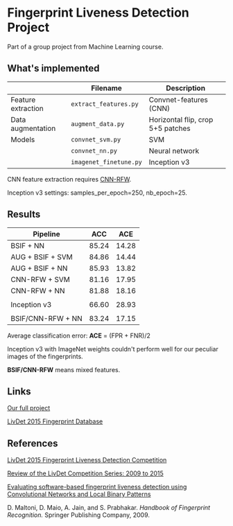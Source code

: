 # Fingerprint Liveness Detection Project

Part of a group project from Machine Learning course.

## What's implemented

|  | Filename | Description |
|---|---|---|
| Feature extraction | `extract_features.py` | Convnet-features (CNN) |
| Data augmentation | `augment_data.py` | Horizontal flip, crop 5+5 patches |
| Models | `convnet_svm.py` | SVM |
|  | `convnet_nn.py` | Neural network |
|  | `imagenet_finetune.py` | Inception v3 |

CNN feature extraction requires [CNN-RFW](https://github.com/giovanichiachia/convnet-rfw).

Inception v3 settings: samples_per_epoch=250, nb_epoch=25.

## Results

| Pipeline | ACC | ACE |
|---|---|---|
| BSIF + NN | 85.24 | 14.28 |
| AUG + BSIF + SVM | 84.86 | 14.44 |
| AUG + BSIF + NN | 85.93 | 13.82 |
| CNN-RFW + SVM | 81.16 | 17.95 |
| CNN-RFW + NN | 81.88 | 18.16 |
|  |  |  |
| Inception v3 | 66.60 | 28.93 |
|  |  |  |
| BSIF/CNN-RFW + NN | 83.24 | 17.15 |

Average classification error: **ACE** = (FPR + FNR)/2

Inception v3 with ImageNet weights couldn't perform well for our peculiar images of the fingerprints.

**BSIF/CNN-RFW** means mixed features.

## Links

[Our full project](https://github.com/Guiliang/FingerprintLivenessDetection-project)

[LivDet 2015 Fingerprint Database](http://livdet.org/registration.php)

## References

[LivDet 2015 Fingerprint Liveness Detection Competition](https://www.clarkson.edu/sites/default/files/2018-01/LivDet%202015.pdf)

[Review of the LivDet Competition Series: 2009 to 2015](https://arxiv.org/abs/1609.01648)

[Evaluating software-based fingerprint liveness detection using Convolutional Networks and Local Binary Patterns](https://arxiv.org/abs/1508.00537)

D. Maltoni, D. Maio, A. Jain, and S. Prabhakar. *Handbook of Fingerprint Recognition.* Springer Publishing Company, 2009.
